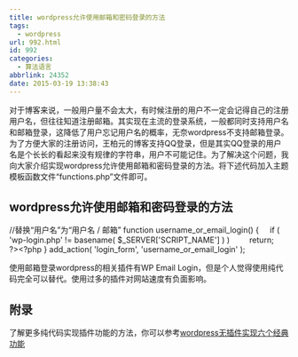 ```yaml
---
title: wordpress允许使用邮箱和密码登录的方法
tags:
  - wordpress
url: 992.html
id: 992
categories:
  - 算法语言
abbrlink: 24352
date: 2015-03-19 13:38:43
---
```


对于博客来说，一般用户量不会太大，有时候注册的用户不一定会记得自己的注册用户名，但往往知道注册邮箱。其实现在主流的登录系统，一般都同时支持用户名和邮箱登录，这降低了用户忘记用户名的概率，无奈wordpress不支持邮箱登录。为了方便大家的注册访问，王柏元的博客支持QQ登录，但是其实QQ登录的用户名是个长长的看起来没有规律的字符串，用户不可能记住。为了解决这个问题，我向大家介绍实现wordpress允许使用邮箱和密码登录的方法。将下述代码加入主题模板函数文件“functions.php”文件即可。

wordpress允许使用邮箱和密码登录的方法
-----------------------

//替换“用户名”为“用户名 / 邮箱”
function username\_or\_email_login() {
    if ( 'wp-login.php' != basename( $\_SERVER\['SCRIPT\_NAME'\] ) )
        return;
 
    ?><script type="text/javascript">
    // Form Label
    if ( document.getElementById('loginform') )
        document.getElementById('loginform').childNodes\[1\].childNodes\[1\].childNodes\[0\].nodeValue = '< ?php echo esc\_js( \_\_( '用户名/邮箱', 'email-login' ) ); ?>';
 
    // Error Messages
    if ( document.getElementById('login_error') )
        document.getElementById('login\_error').innerHTML = document.getElementById('login\_error').innerHTML.replace( '< ?php echo esc\_js( \_\_( '用户名' ) ); ?>', '< ?php echo esc\_js( \_\_( '用户名/邮箱' , 'email-login' ) ); ?>' );
    </script><?php
}
add\_action( 'login\_form', 'username\_or\_email_login' );

使用邮箱登录wordpress的相关插件有WP Email Login，但是个人觉得使用纯代码完全可以替代。使用过多的插件对网站速度有负面影响。

附录
--

了解更多纯代码实现插件功能的方法，你可以参考[wordpress无插件实现六个经典功能](http://wangbaiyuan.cn/790.html "wordpress无插件实现六个经典功能")